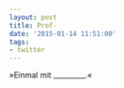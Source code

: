 ```yaml
---
layout: post
title: Prof-
date: '2015-01-14 11:51:00'
tags:
- twitter
---
```


»Einmal mit _________.«